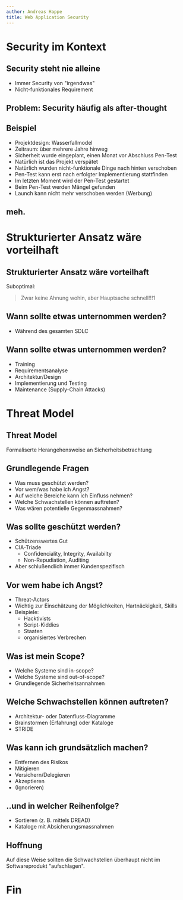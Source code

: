 ```yaml
---
author: Andreas Happe
title: Web Application Security
--- 
```


# Security im Kontext

## Security steht nie alleine

* Immer Security von "irgendwas"
* Nicht-funktionales Requirement

## Problem: Security häufig als after-thought

## Beispiel

* Projektdesign: Wasserfallmodel
* Zeitraum: über mehrere Jahre hinweg
* Sicherheit wurde eingeplant, einen Monat vor Abschluss Pen-Test
* Natürlich ist das Projekt verspätet
* Natürlich wurden nicht-funktionale Dinge nach hinten verschoben
* Pen-Test kann erst nach erfolgter Implementierung stattfinden
* Im letzten Moment wird der Pen-Test gestartet
* Beim Pen-Test werden Mängel gefunden
* Launch kann nicht mehr verschoben werden (Werbung)

## meh.

# Strukturierter Ansatz wäre vorteilhaft

## Strukturierter Ansatz wäre vorteilhaft

Suboptimal:

> Zwar keine Ahnung wohin, aber Hauptsache schnell!!!1

## Wann sollte etwas unternommen werden?

* Während des gesamten SDLC

## Wann sollte etwas unternommen werden?

* Training
* Requirementsanalyse
* Architektur/Design
* Implementierung und Testing
* Maintenance (Supply-Chain Attacks)

# Threat Model

## Threat Model

Formaliserte Herangehensweise an Sicherheitsbetrachtung

## Grundlegende Fragen

* Was muss geschützt werden?
* Vor wem/was habe ich Angst?
* Auf welche Bereiche kann ich Einfluss nehmen?
* Welche Schwachstellen können auftreten?
* Was wären potentielle Gegenmassnahmen?

## Was sollte geschützt werden?

* Schützenswertes Gut
* CIA-Triade
  * Confidenciality, Integrity, Availabilty
  * Non-Repudiation, Auditing
* Aber schlußendlich immer Kundenspezifisch

## Vor wem habe ich Angst?

* Threat-Actors
* Wichtig zur Einschätzung der Möglichkeiten, Hartnäckigkeit, Skills
* Beispiele:
  * Hacktivists
  * Script-Kiddies
  * Staaten
  * organisiertes Verbrechen

## Was ist mein Scope?

* Welche Systeme sind in-scope?
* Welche Systeme sind out-of-scope?
* Grundlegende Sicherheitsannahmen


## Welche Schwachstellen können auftreten?

* Architektur- oder Datenfluss-Diagramme
* Brainstormen (Erfahrung) oder Kataloge
* STRIDE

## Was kann ich grundsätzlich machen?

* Entfernen des Risikos
* Mitigieren
* Versichern/Delegieren
* Akzeptieren
* (Ignorieren)

## ..und in welcher Reihenfolge?

* Sortieren (z. B. mittels DREAD)
* Kataloge mit Absicherungsmassnahmen

## Hoffnung

Auf diese Weise sollten die Schwachstellen überhaupt nicht im Softwareprodukt "aufschlagen".

# Fin
